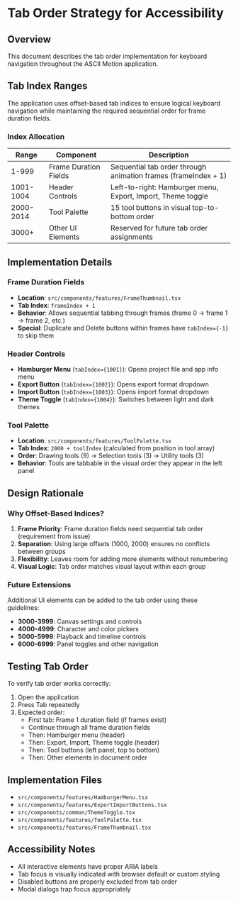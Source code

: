 # Tab Order Strategy for Accessibility

## Overview
This document describes the tab order implementation for keyboard navigation throughout the ASCII Motion application.

## Tab Index Ranges

The application uses offset-based tab indices to ensure logical keyboard navigation while maintaining the required sequential order for frame duration fields.

### Index Allocation

| Range | Component | Description |
|-------|-----------|-------------|
| 1-999 | Frame Duration Fields | Sequential tab order through animation frames (frameIndex + 1) |
| 1001-1004 | Header Controls | Left-to-right: Hamburger menu, Export, Import, Theme toggle |
| 2000-2014 | Tool Palette | 15 tool buttons in visual top-to-bottom order |
| 3000+ | Other UI Elements | Reserved for future tab order assignments |

## Implementation Details

### Frame Duration Fields
- **Location**: `src/components/features/FrameThumbnail.tsx`
- **Tab Index**: `frameIndex + 1`
- **Behavior**: Allows sequential tabbing through frames (frame 0 → frame 1 → frame 2, etc.)
- **Special**: Duplicate and Delete buttons within frames have `tabIndex={-1}` to skip them

### Header Controls
- **Hamburger Menu** (`tabIndex={1001}`): Opens project file and app info menu
- **Export Button** (`tabIndex={1002}`): Opens export format dropdown  
- **Import Button** (`tabIndex={1003}`): Opens import format dropdown
- **Theme Toggle** (`tabIndex={1004}`): Switches between light and dark themes

### Tool Palette
- **Location**: `src/components/features/ToolPalette.tsx`
- **Tab Index**: `2000 + toolIndex` (calculated from position in tool array)
- **Order**: Drawing tools (9) → Selection tools (3) → Utility tools (3)
- **Behavior**: Tools are tabbable in the visual order they appear in the left panel

## Design Rationale

### Why Offset-Based Indices?

1. **Frame Priority**: Frame duration fields need sequential tab order (requirement from issue)
2. **Separation**: Using large offsets (1000, 2000) ensures no conflicts between groups
3. **Flexibility**: Leaves room for adding more elements without renumbering
4. **Visual Logic**: Tab order matches visual layout within each group

### Future Extensions

Additional UI elements can be added to the tab order using these guidelines:

- **3000-3999**: Canvas settings and controls
- **4000-4999**: Character and color pickers
- **5000-5999**: Playback and timeline controls
- **6000-6999**: Panel toggles and other navigation

## Testing Tab Order

To verify tab order works correctly:

1. Open the application
2. Press Tab repeatedly
3. Expected order:
   - First tab: Frame 1 duration field (if frames exist)
   - Continue through all frame duration fields
   - Then: Hamburger menu (header)
   - Then: Export, Import, Theme toggle (header)
   - Then: Tool buttons (left panel, top to bottom)
   - Then: Other elements in document order

## Implementation Files

- `src/components/features/HamburgerMenu.tsx`
- `src/components/features/ExportImportButtons.tsx`
- `src/components/common/ThemeToggle.tsx`
- `src/components/features/ToolPalette.tsx`
- `src/components/features/FrameThumbnail.tsx`

## Accessibility Notes

- All interactive elements have proper ARIA labels
- Tab focus is visually indicated with browser default or custom styling
- Disabled buttons are properly excluded from tab order
- Modal dialogs trap focus appropriately
